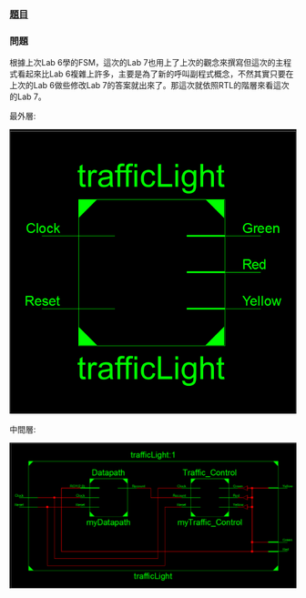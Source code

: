 ### [題目](https://github.com/stormteeth/verilog-#lab-7)
### 問題
根據上次Lab 6學的FSM，這次的Lab 7也用上了上次的觀念來撰寫但這次的主程式看起來比Lab 6複雜上許多，主要是為了新的呼叫副程式概念，不然其實只要在上次的Lab 6做些修改Lab 7的答案就出來了。那這次就依照RTL的階層來看這次的Lab 7。

最外層:

![](result/Lab7-1.png)

中間層:

![](result/Lab7-2.png)

